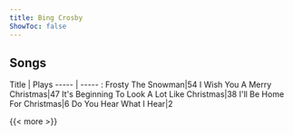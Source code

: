 ```yaml
---
title: Bing Crosby
ShowToc: false
---
```


## Songs
Title | Plays 
----- | ----- : 
Frosty The Snowman|54
I Wish You A Merry Christmas|47
It's Beginning To Look A Lot Like Christmas|38
I'll Be Home For Christmas|6
Do You Hear What I Hear|2

{{< more >}}